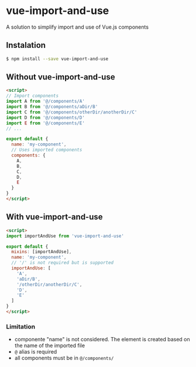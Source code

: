 # vue-import-and-use
A solution to simplify import and use of Vue.js components

## Instalation
```sh
$ npm install --save vue-import-and-use
```

## Without vue-import-and-use


```HTML
<script>
// Import components
import A from '@/components/A'
import B from '@/components/aDir/B'
import C from '@/components/otherDir/anotherDir/C'
import D from '@/components/D'
import E from '@/components/E'
// ...

export default {
  name: 'my-component',
  // Uses imported components
  components: {
    A,
    B,
    C,
    D,
    E
  }
}
</script>
```

## With vue-import-and-use


```HTML
<script>
import importAndUse from 'vue-import-and-use'

export default {
  mixins: [importAndUse],
  name: 'my-component',
  // '/' is not required but is supported
  importAndUse: [
    'A', 
    'aDir/B', 
    '/otherDir/anotherDir/C', 
    'D', 
    'E'
  ]
}
</script>
```

### Limitation 
 - componente "name" is not considered. The element is created based on the name of the imported file
 - `@` alias is required
 - all components must be in `@/components/`
